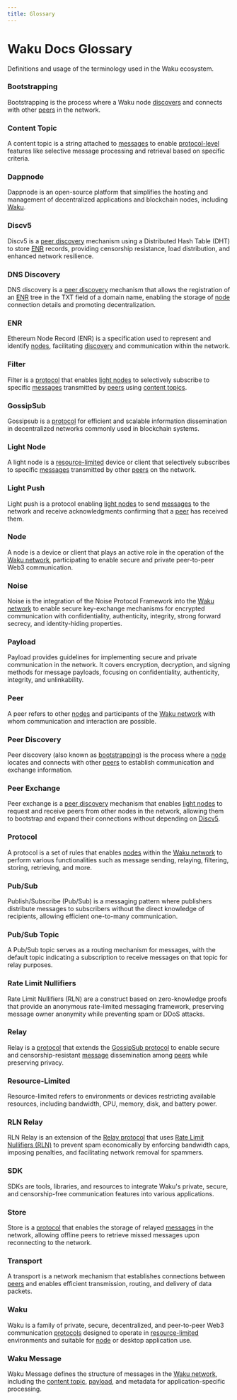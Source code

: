 ```yaml
---
title: Glossary
---
```


# Waku Docs Glossary

Definitions and usage of the terminology used in the Waku ecosystem.

### Bootstrapping

Bootstrapping is the process where a Waku node [discovers](#peer-discovery) and connects with other [peers](#peer) in the network.

### Content Topic

A content topic is a string attached to [messages](#waku-message) to enable [protocol-level](#protocol) features like selective message processing and retrieval based on specific criteria.

### Dappnode

Dappnode is an open-source platform that simplifies the hosting and management of decentralized applications and blockchain nodes, including [Waku](#waku).

### Discv5

Discv5 is a [peer discovery](#peer-discovery) mechanism using a Distributed Hash Table (DHT) to store [ENR](#enr) records, providing censorship resistance, load distribution, and enhanced network resilience.

### DNS Discovery

DNS discovery is a [peer discovery](#peer-discovery) mechanism that allows the registration of an [ENR](#enr) tree in the TXT field of a domain name, enabling the storage of [node](#node) connection details and promoting decentralization.

### ENR

Ethereum Node Record (ENR) is a specification used to represent and identify [nodes](#node), facilitating [discovery](#peer-discovery) and communication within the network.

### Filter

Filter is a [protocol](#protocol) that enables [light nodes](#light-node) to selectively subscribe to specific [messages](#waku-message) transmitted by [peers](#peer) using [content topics](#content-topic).

### GossipSub

Gossipsub is a [protocol](#protocol) for efficient and scalable information dissemination in decentralized networks commonly used in blockchain systems.

### Light Node

A light node is a [resource-limited](#resource-limited) device or client that selectively subscribes to specific [messages](#waku-message) transmitted by other [peers](#peer) on the network.

### Light Push

Light push is a protocol enabling [light nodes](#light-node) to send [messages](#waku-message) to the network and receive acknowledgments confirming that a [peer](#peer) has received them.

### Node

A node is a device or client that plays an active role in the operation of the [Waku network](#waku), participating to enable secure and private peer-to-peer Web3 communication.

### Noise

Noise is the integration of the Noise Protocol Framework into the [Waku network](#waku) to enable secure key-exchange mechanisms for encrypted communication with confidentiality, authenticity, integrity, strong forward secrecy, and identity-hiding properties.

### Payload

Payload provides guidelines for implementing secure and private communication in the network. It covers encryption, decryption, and signing methods for message payloads, focusing on confidentiality, authenticity, integrity, and unlinkability.

### Peer

A peer refers to other [nodes](#node) and participants of the [Waku network](#waku) with whom communication and interaction are possible.

### Peer Discovery

Peer discovery (also known as [bootstrapping](#bootstrapping)) is the process where a [node](#node) locates and connects with other [peers](#peer) to establish communication and exchange information.

### Peer Exchange

Peer exchange is a [peer discovery](#peer-discovery) mechanism that enables [light nodes](#light-node) to request and receive peers from other nodes in the network, allowing them to bootstrap and expand their connections without depending on [Discv5](#discv5).

### Protocol

A protocol is a set of rules that enables [nodes](#node) within the [Waku network](#waku) to perform various functionalities such as message sending, relaying, filtering, storing, retrieving, and more.

### Pub/Sub

Publish/Subscribe (Pub/Sub) is a messaging pattern where publishers distribute messages to subscribers without the direct knowledge of recipients, allowing efficient one-to-many communication.

### Pub/Sub Topic

A Pub/Sub topic serves as a routing mechanism for messages, with the default topic indicating a subscription to receive messages on that topic for relay purposes.

### Rate Limit Nullifiers

Rate Limit Nullifiers (RLN) are a construct based on zero-knowledge proofs that provide an anonymous rate-limited messaging framework, preserving message owner anonymity while preventing spam or DDoS attacks.

### Relay

Relay is a [protocol](#protocol) that extends the [GossipSub protocol](#gossipsub) to enable secure and censorship-resistant [message](#waku-message) dissemination among [peers](#peer) while preserving privacy.

### Resource-Limited

Resource-limited refers to environments or devices restricting available resources, including bandwidth, CPU, memory, disk, and battery power.

### RLN Relay

RLN Relay is an extension of the [Relay protocol](#relay) that uses [Rate Limit Nullifiers (RLN)](#rate-limit-nullifiers) to prevent spam economically by enforcing bandwidth caps, imposing penalties, and facilitating network removal for spammers.

### SDK

SDKs are tools, libraries, and resources to integrate Waku's private, secure, and censorship-free communication features into various applications.

### Store

Store is a [protocol](#protocol) that enables the storage of relayed [messages](#waku-message) in the network, allowing offline peers to retrieve missed messages upon reconnecting to the network.

### Transport

A transport is a network mechanism that establishes connections between [peers](#peer) and enables efficient transmission, routing, and delivery of data packets.

### Waku

Waku is a family of private, secure, decentralized, and peer-to-peer Web3 communication [protocols](#protocol) designed to operate in [resource-limited](#resource-limited) environments and suitable for [node](#node) or desktop application use.

### Waku Message

Waku Message defines the structure of messages in the [Waku network](#waku), including the [content topic](#content-topic), [payload](#payload), and metadata for application-specific processing.